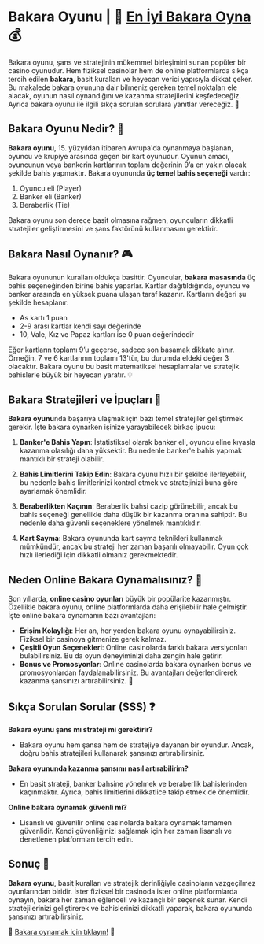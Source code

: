 # Bakara Oyunu | 🎲 [En İyi Bakara Oyna](https://casinotr.link/gWCRZ4) 💰

Bakara oyunu, şans ve stratejinin mükemmel birleşimini sunan popüler bir casino oyunudur. Hem fiziksel casinolar hem de online platformlarda sıkça tercih edilen **bakara**, basit kuralları ve heyecan verici yapısıyla dikkat çeker. Bu makalede bakara oyununa dair bilmeniz gereken temel noktaları ele alacak, oyunun nasıl oynandığını ve kazanma stratejilerini keşfedeceğiz. Ayrıca bakara oyunu ile ilgili sıkça sorulan sorulara yanıtlar vereceğiz. 🎉

## Bakara Oyunu Nedir? 🎰

**Bakara oyunu**, 15. yüzyıldan itibaren Avrupa'da oynanmaya başlanan, oyuncu ve krupiye arasında geçen bir kart oyunudur. Oyunun amacı, oyuncunun veya bankerin kartlarının toplam değerinin 9’a en yakın olacak şekilde bahis yapmaktır. Bakara oyununda **üç temel bahis seçeneği** vardır:

1. Oyuncu eli (Player)
2. Banker eli (Banker)
3. Beraberlik (Tie)

Bakara oyunu son derece basit olmasına rağmen, oyuncuların dikkatli stratejiler geliştirmesini ve şans faktörünü kullanmasını gerektirir. 

## Bakara Nasıl Oynanır? 🎮

Bakara oyununun kuralları oldukça basittir. Oyuncular, **bakara masasında** üç bahis seçeneğinden birine bahis yaparlar. Kartlar dağıtıldığında, oyuncu ve banker arasında en yüksek puana ulaşan taraf kazanır. Kartların değeri şu şekilde hesaplanır:

- As kartı 1 puan
- 2-9 arası kartlar kendi sayı değerinde
- 10, Vale, Kız ve Papaz kartları ise 0 puan değerindedir

Eğer kartların toplamı 9’u geçerse, sadece son basamak dikkate alınır. Örneğin, 7 ve 6 kartlarının toplamı 13'tür, bu durumda eldeki değer 3 olacaktır. Bakara oyunu bu basit matematiksel hesaplamalar ve stratejik bahislerle büyük bir heyecan yaratır. 💡

## Bakara Stratejileri ve İpuçları 🧠

**Bakara oyunu**nda başarıya ulaşmak için bazı temel stratejiler geliştirmek gerekir. İşte bakara oynarken işinize yarayabilecek birkaç ipucu:

1. **Banker'e Bahis Yapın**: İstatistiksel olarak banker eli, oyuncu eline kıyasla kazanma olasılığı daha yüksektir. Bu nedenle banker'e bahis yapmak mantıklı bir strateji olabilir.
   
2. **Bahis Limitlerini Takip Edin**: Bakara oyunu hızlı bir şekilde ilerleyebilir, bu nedenle bahis limitlerinizi kontrol etmek ve stratejinizi buna göre ayarlamak önemlidir.
   
3. **Beraberlikten Kaçının**: Beraberlik bahsi cazip görünebilir, ancak bu bahis seçeneği genellikle daha düşük bir kazanma oranına sahiptir. Bu nedenle daha güvenli seçeneklere yönelmek mantıklıdır.

4. **Kart Sayma**: Bakara oyununda kart sayma teknikleri kullanmak mümkündür, ancak bu strateji her zaman başarılı olmayabilir. Oyun çok hızlı ilerlediği için dikkatli olmanız gerekmektedir.

## Neden Online Bakara Oynamalısınız? 📱

Son yıllarda, **online casino oyunları** büyük bir popülarite kazanmıştır. Özellikle bakara oyunu, online platformlarda daha erişilebilir hale gelmiştir. İşte online bakara oynamanın bazı avantajları:

- **Erişim Kolaylığı**: Her an, her yerden bakara oyunu oynayabilirsiniz. Fiziksel bir casinoya gitmenize gerek kalmaz.
- **Çeşitli Oyun Seçenekleri**: Online casinolarda farklı bakara versiyonları bulabilirsiniz. Bu da oyun deneyiminizi daha zengin hale getirir.
- **Bonus ve Promosyonlar**: Online casinolarda bakara oynarken bonus ve promosyonlardan faydalanabilirsiniz. Bu avantajları değerlendirerek kazanma şansınızı artırabilirsiniz. 💸

## Sıkça Sorulan Sorular (SSS) ❓

**Bakara oyunu şans mı strateji mi gerektirir?**
- Bakara oyunu hem şansa hem de stratejiye dayanan bir oyundur. Ancak, doğru bahis stratejileri kullanarak şansınızı artırabilirsiniz.

**Bakara oyununda kazanma şansımı nasıl artırabilirim?**
- En basit strateji, banker bahsine yönelmek ve beraberlik bahislerinden kaçınmaktır. Ayrıca, bahis limitlerini dikkatlice takip etmek de önemlidir.

**Online bakara oynamak güvenli mi?**
- Lisanslı ve güvenilir online casinolarda bakara oynamak tamamen güvenlidir. Kendi güvenliğinizi sağlamak için her zaman lisanslı ve denetlenen platformları tercih edin.

## Sonuç 🎯

**Bakara oyunu**, basit kuralları ve stratejik derinliğiyle casinoların vazgeçilmez oyunlarından biridir. İster fiziksel bir casinoda ister online platformlarda oynayın, bakara her zaman eğlenceli ve kazançlı bir seçenek sunar. Kendi stratejilerinizi geliştirerek ve bahislerinizi dikkatli yaparak, bakara oyununda şansınızı artırabilirsiniz. 

🎰 [Bakara oynamak için tıklayın!](https://casinotr.link/gWCRZ4) 💸

